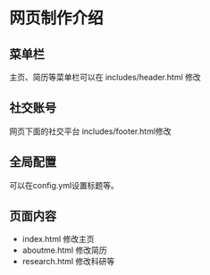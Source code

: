 # 网页制作介绍


## 菜单栏
主页、简历等菜单栏可以在 includes/header.html 修改

## 社交账号
网页下面的社交平台  includes/footer.html修改

## 全局配置
可以在config.yml设置标题等。

## 页面内容
* index.html 修改主页
* aboutme.html 修改简历
* research.html 修改科研等



